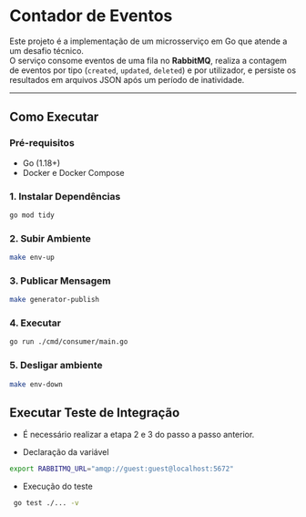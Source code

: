 # Contador de Eventos

Este projeto é a implementação de um microsserviço em Go que atende a um desafio técnico.  
O serviço consome eventos de uma fila no **RabbitMQ**, realiza a contagem de eventos por tipo (`created`, `updated`, `deleted`) e por utilizador, e persiste os resultados em arquivos JSON após um período de inatividade.

---

## Como Executar

### Pré-requisitos
- Go (1.18+)  
- Docker e Docker Compose  

### 1. Instalar Dependências
```bash
go mod tidy
```
### 2. Subir Ambiente
```bash
make env-up
```
### 3. Publicar Mensagem
```bash
make generator-publish
```
### 4. Executar 
```bash
go run ./cmd/consumer/main.go
```
### 5. Desligar ambiente 
```bash
make env-down
```
## Executar Teste de Integração 

- É necessário realizar a etapa 2 e 3 do passo a passo anterior. 

- Declaração da variável
```bash
export RABBITMQ_URL="amqp://guest:guest@localhost:5672"
```
- Execução do teste 
```bash
 go test ./... -v





